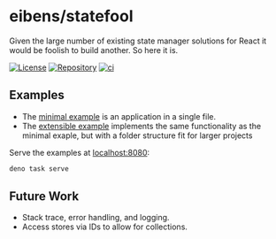 # eibens/statefool

Given the large number of existing state manager solutions for React it would be
foolish to build another. So here it is.

<!-- badges -->

[![License](https://img.shields.io/github/license/eibens/statefool?color=informational)](LICENSE)
[![Repository](https://img.shields.io/github/v/tag/eibens/statefool?label&logo=github)](https://github.com/eibens/statefool)
[![ci](https://github.com/eibens/statefool/actions/workflows/ci.yml/badge.svg)](https://github.com/eibens/statefool/actions/workflows/ci.yml)

<!-- /badges -->

## Examples

- The [minimal example](examples/minimal) is an application in a single file.
- The [extensible example](examples/extensible) implements the same
  functionality as the minimal exaple, but with a folder structure fit for
  larger projects

Serve the examples at [localhost:8080](http://localhost:8080):

```bash
deno task serve
```

## Future Work

- Stack trace, error handling, and logging.
- Access stores via IDs to allow for collections.
